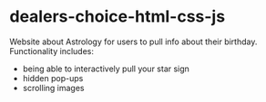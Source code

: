 # dealers-choice-html-css-js
 Website about Astrology for users to pull info about their birthday. Functionality includes:
- being able to interactively pull your star sign
- hidden pop-ups
- scrolling images
